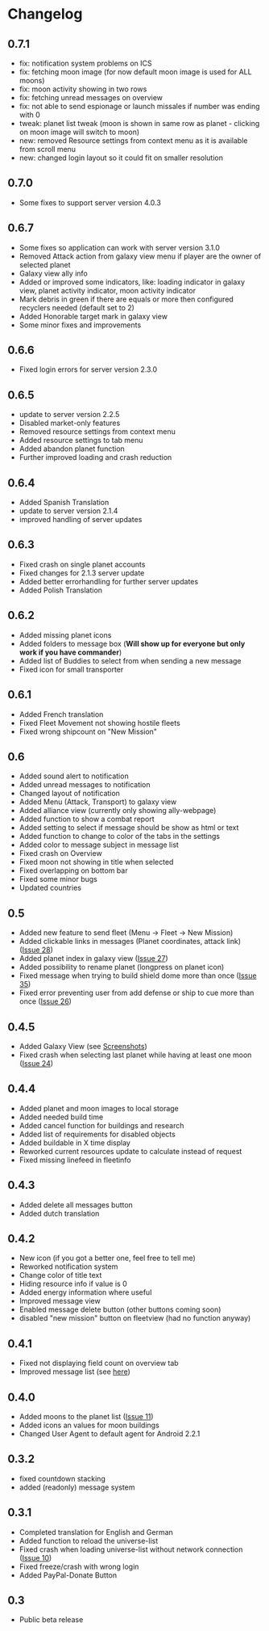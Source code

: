 # Changelog #

## 0.7.1 ##
  * fix: notification system problems on ICS
  * fix: fetching moon image (for now default moon image is used for ALL moons)
  * fix: moon activity showing in two rows
  * fix: fetching unread messages on overview
  * fix: not able to send espionage or launch missales if number was ending with 0
  * tweak: planet list tweak (moon is shown in same row as planet -  clicking on moon image will switch to moon)
  * new: removed Resource settings from context menu as it is available from scroll menu
  * new: changed login layout so it could fit on smaller resolution

## 0.7.0 ##
  * Some fixes to support server version 4.0.3

## 0.6.7 ##
  * Some fixes so application can work with server version 3.1.0
  * Removed Attack action from galaxy view menu if player are the owner of selected planet
  * Galaxy view ally info
  * Added or improved some indicators, like: loading indicator in galaxy view, planet activity indicator, moon activity indicator
  * Mark debris in green if there are equals or more then configured recyclers needed (default set to 2)
  * Added Honorable target mark in galaxy view
  * Some minor fixes and improvements

## 0.6.6 ##
  * Fixed login errors for server version 2.3.0

## 0.6.5 ##
  * update to server version 2.2.5
  * Disabled market-only features
  * Removed resource settings from context menu
  * Added resource settings to tab menu
  * Added abandon planet function
  * Further improved loading and crash reduction

## 0.6.4 ##
  * Added Spanish Translation
  * update to server version 2.1.4
  * improved handling of server updates

## 0.6.3 ##
  * Fixed crash on single planet accounts
  * Fixed changes for 2.1.3 server update
  * Added better errorhandling for further server updates
  * Added Polish Translation

## 0.6.2 ##
  * Added missing planet icons
  * Added folders to message box (**Will show up for everyone but only work if you have commander**)
  * Added list of Buddies to select from when sending a new message
  * Fixed icon for small transporter

## 0.6.1 ##
  * Added French translation
  * Fixed Fleet Movement not showing hostile fleets
  * Fixed wrong shipcount on "New Mission"

## 0.6 ##
  * Added sound alert to notification
  * Added unread messages to notification
  * Changed layout of notification
  * Added Menu (Attack, Transport) to galaxy view
  * Added alliance view (currently only showing ally-webpage)
  * Added function to show a combat report
  * Added setting to select if message should be show as html or text
  * Added function to change to color of the tabs in the settings
  * Added color to message subject in message list
  * Fixed crash on Overview
  * Fixed moon not showing in title when selected
  * Fixed overlapping on bottom bar
  * Fixed some minor bugs
  * Updated countries

## 0.5 ##
  * Added new feature to send fleet (Menu -> Fleet -> New Mission)
  * Added clickable links in messages (Planet coordinates, attack link) ([Issue 28](https://code.google.com/p/ogameandroid/issues/detail?id=28))
  * Added planet index in galaxy view ([Issue 27](https://code.google.com/p/ogameandroid/issues/detail?id=27))
  * Added possibility to rename planet (longpress on planet icon)
  * Fixed message when trying to build shield dome more than once ([Issue 35](https://code.google.com/p/ogameandroid/issues/detail?id=35))
  * Fixed error preventing user from add defense or ship to cue more than once ([Issue 26](https://code.google.com/p/ogameandroid/issues/detail?id=26))

## 0.4.5 ##
  * Added Galaxy View (see [Screenshots](Screenshots.md))
  * Fixed crash when selecting last planet while having at least one moon ([Issue 24](https://code.google.com/p/ogameandroid/issues/detail?id=24))

## 0.4.4 ##
  * Added planet and moon images to local storage
  * Added needed build time
  * Added cancel function for buildings and research
  * Added list of requirements for disabled objects
  * Added buildable in X time display
  * Reworked current resources update to calculate instead of request
  * Fixed missing linefeed in fleetinfo

## 0.4.3 ##
  * Added delete all messages button
  * Added dutch translation

## 0.4.2 ##
  * New icon (if you got a better one, feel free to tell me)
  * Reworked notification system
  * Change color of title text
  * Hiding resource info if value is 0
  * Added energy information where useful
  * Improved message view
  * Enabled message delete button (other buttons coming soon)
  * disabled "new mission" button on fleetview (had no function anyway)

## 0.4.1 ##
  * Fixed not displaying field count on overview tab
  * Improved message list (see [here](http://image.cp-g.de/pics/4d20d1708cebf.png))

## 0.4.0 ##
  * Added moons to the planet list ([Issue 11](https://code.google.com/p/ogameandroid/issues/detail?id=11))
  * Added icons an values for moon buildings
  * Changed User Agent to default agent for Android 2.2.1

## 0.3.2 ##
  * fixed countdown stacking
  * added (readonly) message system

## 0.3.1 ##
  * Completed translation for English and German
  * Added function to reload the universe-list
  * Fixed crash when loading universe-list without network connection ([Issue 10](https://code.google.com/p/ogameandroid/issues/detail?id=10))
  * Fixed freeze/crash with wrong login
  * Added PayPal-Donate Button

## 0.3 ##
  * Public beta release